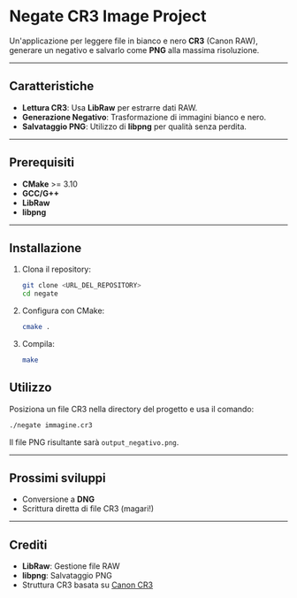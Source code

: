 # Negate CR3 Image Project

Un'applicazione per leggere file in bianco e nero **CR3** (Canon RAW), generare un negativo e salvarlo come **PNG** alla massima risoluzione.

---

## Caratteristiche

- **Lettura CR3**: Usa **LibRaw** per estrarre dati RAW.
- **Generazione Negativo**: Trasformazione di immagini bianco e nero.
- **Salvataggio PNG**: Utilizzo di **libpng** per qualità senza perdita.

---

## Prerequisiti

- **CMake** >= 3.10
- **GCC/G++**
- **LibRaw**
- **libpng**

---

## Installazione

1. Clona il repository:
   ```bash
   git clone <URL_DEL_REPOSITORY>
   cd negate
   ```
2. Configura con CMake:
   ```bash
   cmake .
   ```
3. Compila:
   ```bash
   make
   ```

## Utilizzo

Posiziona un file CR3 nella directory del progetto e usa il comando:

```bash
./negate immagine.cr3
```

Il file PNG risultante sarà `output_negativo.png`.

---

## Prossimi sviluppi

- Conversione a **DNG**
- Scrittura diretta di file CR3 (magari!)

---

## Crediti

- **LibRaw**: Gestione file RAW
- **libpng**: Salvataggio PNG
- Struttura CR3 basata su [Canon CR3](https://github.com/lclevy/canon_cr3)
